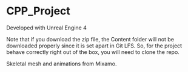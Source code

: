 # CPP_Project

Developed with Unreal Engine 4  

Note that if you download the zip file, the Content folder will not be downloaded properly since it is set apart in Git LFS. So, for the project behave correctly right out of the box, you will need to clone the repo.  

Skeletal mesh and animations from Mixamo.
